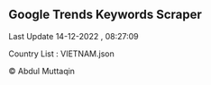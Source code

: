 

## Google Trends Keywords Scraper 
 
Last Update 14-12-2022 , 08:27:09

Country List :
VIETNAM.json



© Abdul Muttaqin 
